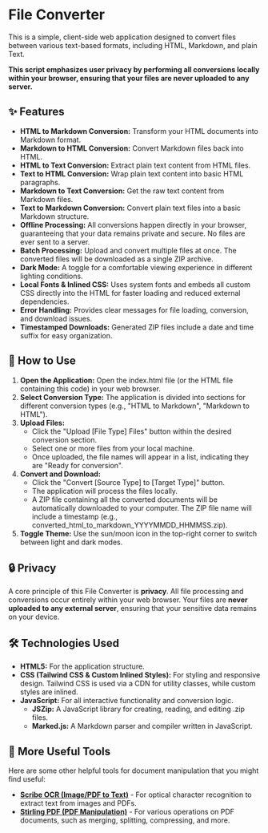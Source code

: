 # **File Converter**

This is a simple, client-side web application designed to convert files between various text-based formats, including HTML, Markdown, and plain Text.

**This script emphasizes user privacy by performing all conversions locally within your browser, ensuring that your files are never uploaded to any server.**

## **✨ Features**

* **HTML to Markdown Conversion:** Transform your HTML documents into Markdown format.  
* **Markdown to HTML Conversion:** Convert Markdown files back into HTML.  
* **HTML to Text Conversion:** Extract plain text content from HTML files.  
* **Text to HTML Conversion:** Wrap plain text content into basic HTML paragraphs.  
* **Markdown to Text Conversion:** Get the raw text content from Markdown files.  
* **Text to Markdown Conversion:** Convert plain text files into a basic Markdown structure.  
* **Offline Processing:** All conversions happen directly in your browser, guaranteeing that your data remains private and secure. No files are ever sent to a server.  
* **Batch Processing:** Upload and convert multiple files at once. The converted files will be downloaded as a single ZIP archive.  
* **Dark Mode:** A toggle for a comfortable viewing experience in different lighting conditions.  
* **Local Fonts & Inlined CSS:** Uses system fonts and embeds all custom CSS directly into the HTML for faster loading and reduced external dependencies.  
* **Error Handling:** Provides clear messages for file loading, conversion, and download issues.  
* **Timestamped Downloads:** Generated ZIP files include a date and time suffix for easy organization.

## **🚀 How to Use**

1. **Open the Application:** Open the index.html file (or the HTML file containing this code) in your web browser.  
2. **Select Conversion Type:** The application is divided into sections for different conversion types (e.g., "HTML to Markdown", "Markdown to HTML").  
3. **Upload Files:**  
   * Click the "Upload \[File Type\] Files" button within the desired conversion section.  
   * Select one or more files from your local machine.  
   * Once uploaded, the file names will appear in a list, indicating they are "Ready for conversion".  
4. **Convert and Download:**  
   * Click the "Convert \[Source Type\] to \[Target Type\]" button.  
   * The application will process the files locally.  
   * A ZIP file containing all the converted documents will be automatically downloaded to your computer. The ZIP file name will include a timestamp (e.g., converted\_html\_to\_markdown\_YYYYMMDD\_HHMMSS.zip).  
5. **Toggle Theme:** Use the sun/moon icon in the top-right corner to switch between light and dark modes.

## **🔒 Privacy**

A core principle of this File Converter is **privacy**. All file processing and conversions occur entirely within your web browser. Your files are **never uploaded to any external server**, ensuring that your sensitive data remains on your device.

## **🛠️ Technologies Used**

* **HTML5:** For the application structure.  
* **CSS (Tailwind CSS & Custom Inlined Styles):** For styling and responsive design. Tailwind CSS is used via a CDN for utility classes, while custom styles are inlined.  
* **JavaScript:** For all interactive functionality and conversion logic.  
  * **JSZip:** A JavaScript library for creating, reading, and editing .zip files.  
  * **Marked.js:** A Markdown parser and compiler written in JavaScript.

## **🔗 More Useful Tools**

Here are some other helpful tools for document manipulation that you might find useful:

* [**Scribe OCR (Image/PDF to Text)**](https://scribeocr.com/) \- For optical character recognition to extract text from images and PDFs.  
* [**Stirling PDF (PDF Manipulation)**](https://stirlingpdf.io/) \- For various operations on PDF documents, such as merging, splitting, compressing, and more.
